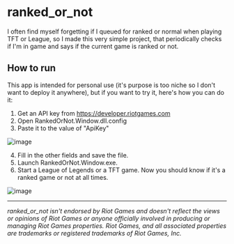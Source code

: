 # ranked_or_not
I often find myself forgetting if I queued for ranked or normal when playing TFT or League, so I made this very simple project, that periodically checks if I'm in game and says if the current game is ranked or not.

## How to run
This app is intended for personal use (it's purpose is too niche so I don't want to deploy it anywhere), but if you want to try it, here's how you can do it:

1. Get an API key from https://developer.riotgames.com
2. Open RankedOrNot.Window.dll.config
3. Paste it to the value of "ApiKey"
   
![image](https://github.com/hllwrld7/ranked_or_not/assets/101736550/75a02fbe-d515-4489-8b0e-f4a9bc162f30)

4. Fill in the other fields and save the file.
5. Launch RankedOrNot.Window.exe.
6. Start a League of Legends or a TFT game. Now you should know if it's a ranked game or not at all times.

![image](https://github.com/hllwrld7/ranked_or_not/assets/101736550/4012c8f4-77e5-4766-b445-625217394c68)



_______________________________________________________________________________________________

*ranked_or_not isn't endorsed by Riot Games and doesn't reflect the views or opinions of Riot Games or anyone officially involved in producing or managing Riot Games properties. Riot Games, and all associated properties are trademarks or registered trademarks of Riot Games, Inc.*
